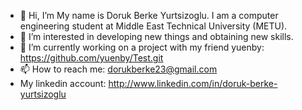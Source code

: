 - 👋 Hi, I’m My name is Doruk Berke Yurtsizoglu. I am a computer engineering student at Middle East Technical University (METU).
- 👀 I’m interested in developing new things and obtaining new skills.
- 🌱 I’m currently working on a project with my friend yuenby: https://github.com/yuenby/Test.git
- 📫 How to reach me: dorukberke23@gmail.com
- My linkedin account: http://www.linkedin.com/in/doruk-berke-yurtsizoglu
<!--- - 💞️ I’m looking to collaborate on ... --->

<!---
dor-uk/dor-uk is a ✨ special ✨ repository because its `README.md` (this file) appears on your GitHub profile.
You can click the Preview link to take a look at your changes.
--->
